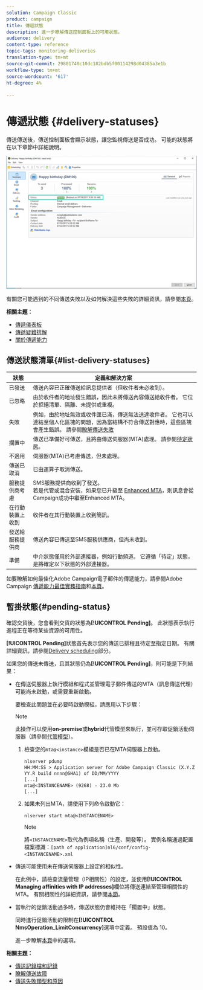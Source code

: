 ```yaml
---
solution: Campaign Classic
product: campaign
title: 傳遞狀態
description: 進一步瞭解傳送控制面板上的可用狀態。
audience: delivery
content-type: reference
topic-tags: monitoring-deliveries
translation-type: tm+mt
source-git-commit: 29801740c10dc182bdb5f00114298d04385a3e1b
workflow-type: tm+mt
source-wordcount: '617'
ht-degree: 4%

---
```



# 傳遞狀態 {#delivery-statuses}

<!--ajouter intro 

ajouter screenshot -->

傳送傳送後，傳送控制面板會顯示狀態，讓您監視傳送是否成功。 可能的狀態將在以下章節中詳細說明。

![](assets/delivery-status.png)

有關您可能遇到的不同傳送失敗以及如何解決這些失敗的詳細資訊，請參閱[本頁](../../delivery/using/understanding-delivery-failures.md)。

**相關主題：**

* [傳遞儀表板](../../delivery/using/delivery-dashboard.md)
* [傳遞疑難排解](../../delivery/using/delivery-troubleshooting.md)
* [關於傳遞能力](../../delivery/using/about-deliverability.md)

## 傳送狀態清單{#list-delivery-statuses}

<table> 
 <thead> 
  <tr> 
   <th> 狀態<br /> </th> 
   <th> 定義和解決方案<br /> </th> 
  </tr> 
 </thead> 
 <tbody> 
  <tr> 
   <td> 已發送<br /> </td> 
   <td> 傳送內容已正確傳送給訊息提供者（但收件者未必收到）。<br /> </td> 
  </tr> 
  <tr> 
   <td> 已忽略<br /> </td> 
   <td> 由於收件者的地址發生錯誤，因此未將傳送內容傳送給收件者。 它位於拒絕清單、隔離、未提供或重複。<br /> </td> 
  </tr> 
  <tr> 
   <td> 失敗<br /> </td> 
   <td> 例如，由於地址無效或收件匣已滿，傳送無法送達收件者。 它也可以連結至個人化區塊的問題，因為當結構不符合傳送對應時，這些區塊會產生錯誤。 請參閱<a href="../../delivery/using/understanding-delivery-failures.md" target="_blank">瞭解傳送失敗</a><br /> </td> 
  </tr>
  <tr> 
   <td> 擱置中<br /> </td> 
   <td> 傳送已準備好可傳送，且將由傳送伺服器(MTA)處理。 請參閱<a href="#pending-status" target="_blank">待定狀態</a>。<br /> </td> 
  </tr> 
  <tr> 
   <td> 不適用<br /> </td> 
   <td> 伺服器(MTA)已考慮傳送，但未處理。<br /> </td> 
  </tr>  
  <tr> 
   <td> 傳送已取消<br /> </td> 
   <td> 已由運算子取消傳送。<br /> </td> 
  </tr> 
  <tr> 
   <td> 服務提供商考慮<br /> </td> 
   <td> SMS服務提供商收到了發送。<br /> 若是代管或混合安裝，如果您已升級至 <a href="../../delivery/using/sending-with-enhanced-mta.md" target="_blank">Enhanced MTA</a>，則訊息會從Campaign成功中繼至Enhanced MTA。</td> 
  </tr> 
  <tr> 
   <td> 在行動裝置上收到<br /> </td> 
   <td> 收件者在其行動裝置上收到簡訊。<br /> </td> 
  </tr>
  <tr> 
   <td> 發送給服務提供商<br /> </td> 
   <td> 傳送內容已傳送至SMS服務供應商，但尚未收到。<br />
   </td> 
  </tr> 
  <tr> 
   <td> 準備<br /> </td> 
   <td> 中介狀態僅用於外部連接器，例如行動頻道。 它遵循「待定」狀態，是將確定以下狀態的外部連接器。<br /> </td> 
  </tr> 
 </tbody> 
</table>

如要瞭解如何最佳化Adobe Campaign電子郵件的傳遞能力，請參閱Adobe Campaign [傳遞能力最佳實務指南](../../delivery/using/deliverability-key-points.md)和[本頁](../../delivery/using/about-deliverability.md)。

## 暫掛狀態{#pending-status}

確認交貨後，您會看到交貨的狀態為&#x200B;**[!UICONTROL Pending]**。 此狀態表示執行進程正在等待某些資源的可用性。

**[!UICONTROL Pending]**&#x200B;狀態首先表示您的傳送已排程且待定至指定日期。 有關詳細資訊，請參閱[Delivery scheduling](../../delivery/using/steps-sending-the-delivery.md#scheduling-the-delivery-sending)部分。

如果您的傳送未傳送，且其狀態仍為&#x200B;**[!UICONTROL Pending]**，則可能是下列結果：

* 在傳送伺服器上執行模組和程式並管理電子郵件傳送的MTA（訊息傳送代理）可能尚未啟動，或需要重新啟動。

   要檢查此問題並在必要時啟動模組，請應用以下步驟：

   >[!NOTE]
   >
   >此操作可以使用&#x200B;**on-premise**&#x200B;或&#x200B;**hybrid**&#x200B;代管模型來執行，並可存取促銷活動伺服器（請參閱[代管模型](../../installation/using/hosting-models.md)）。

   1. 檢查您的`mta@<instance>`模組是否已在MTA伺服器上啟動。

      ```
      nlserver pdump
      HH:MM:SS > Application server for Adobe Campaign Classic (X.Y.Z YY.R build nnnn@SHA1) of DD/MM/YYYY
      [...]
      mta@<INSTANCENAME> (9268) - 23.0 Mb
      [...]
      ```

   1. 如果未列出MTA，請使用下列命令啟動它：

      ```
      nlserver start mta@<INSTANCENAME>
      ```

      >[!NOTE]
      >
      >將`<INSTANCENAME>`取代為例項名稱（生產、開發等）。 實例名稱通過配置檔案標識：`[path of application]nl6/conf/config-<INSTANCENAME>.xml`

* 傳送可能使用未在傳送伺服器上設定的相似性。

   在此例中，請檢查流量管理（IP相關性）的設定，並使用&#x200B;**[!UICONTROL Managing affinities with IP addresses]**&#x200B;欄位將傳送連結至管理相關性的MTA。 有關相關性的詳細資訊，請參閱[本節](../../installation/using/configuring-campaign-server.md#personalizing-delivery-parameters)。

* 當執行的促銷活動過多時，傳送狀態仍會維持在「擱置中」狀態。

   同時進行促銷活動的限制在&#x200B;**[!UICONTROL NmsOperation_LimitConcurrency]**&#x200B;選項中定義。 預設值為 10。

   進一步瞭解[本頁](../../installation/using/configuring-campaign-options.md)中的選項。


**相關主題：**

* [傳送記錄檔和記錄](#delivery-logs-and-history)
* [瞭解傳送故障](../../delivery/using/understanding-delivery-failures.md)
* [傳送失敗類型和原因](../../delivery/using/understanding-delivery-failures.md#delivery-failure-types-and-reasons)
